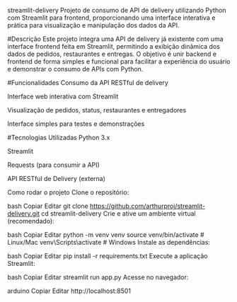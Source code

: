 streamlit-delivery
Projeto de consumo de API de delivery utilizando Python com Streamlit para frontend, proporcionando uma interface interativa e prática para visualização e manipulação dos dados da API.

#Descrição
Este projeto integra uma API de delivery já existente com uma interface frontend feita em Streamlit, permitindo a exibição dinâmica dos dados de pedidos, restaurantes e entregas. O objetivo é unir backend e frontend de forma simples e funcional para facilitar a experiência do usuário e demonstrar o consumo de APIs com Python.

#Funcionalidades
Consumo da API RESTful de delivery

Interface web interativa com Streamlit

Visualização de pedidos, status, restaurantes e entregadores

Interface simples para testes e demonstrações

#Tecnologias Utilizadas
Python 3.x

Streamlit

Requests (para consumir a API)

API RESTful de Delivery (externa)

Como rodar o projeto
Clone o repositório:

bash
Copiar
Editar
git clone https://github.com/arthurproj/streamlit-delivery.git
cd streamlit-delivery
Crie e ative um ambiente virtual (recomendado):

bash
Copiar
Editar
python -m venv venv
source venv/bin/activate     # Linux/Mac
venv\Scripts\activate        # Windows
Instale as dependências:

bash
Copiar
Editar
pip install -r requirements.txt
Execute a aplicação Streamlit:

bash
Copiar
Editar
streamlit run app.py
Acesse no navegador:

arduino
Copiar
Editar
http://localhost:8501
